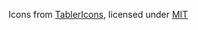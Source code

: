 Icons from [TablerIcons](https://tabler-icons.io/), licensed under [MIT](https://github.com/tabler/tabler-icons/blob/master/LICENSE)

